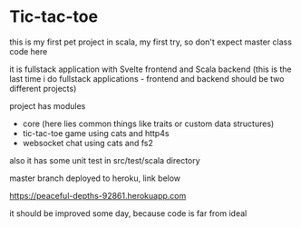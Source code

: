 <h1>Tic-tac-toe</h1>

this is my first pet project in scala, my first try, so don't expect master class code here

it is fullstack application with Svelte frontend and Scala backend (this is the last time i do fullstack applications - frontend and backend should be two different projects)

project has modules

- core (here lies common things like traits or custom data structures)
- tic-tac-toe game using cats and http4s
- websocket chat using cats and fs2

also it has some unit test in src/test/scala directory

master branch deployed to heroku, link below

https://peaceful-depths-92861.herokuapp.com

it should be improved some day, because code is far from ideal
